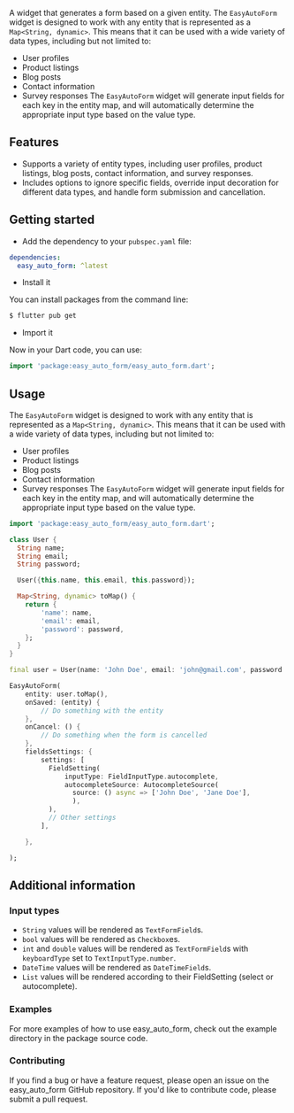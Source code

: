 <!--
This README describes the package. If you publish this package to pub.dev,
this README's contents appear on the landing page for your package.

For information about how to write a good package README, see the guide for
[writing package pages](https://dart.dev/guides/libraries/writing-package-pages).

For general information about developing packages, see the Dart guide for
[creating packages](https://dart.dev/guides/libraries/create-library-packages)
and the Flutter guide for
[developing packages and plugins](https://flutter.dev/developing-packages).
-->

A widget that generates a form based on a given entity.
The `EasyAutoForm` widget is designed to work with any entity that is represented as a `Map<String, dynamic>`.
This means that it can be used with a wide variety of data types, including but not limited to:

- User profiles
- Product listings
- Blog posts
- Contact information
- Survey responses
  The `EasyAutoForm` widget will generate input fields for each key in the entity map, and will automatically determine the appropriate input type based on the value type.

## Features

- Supports a variety of entity types, including user profiles, product listings, blog posts, contact information, and survey responses.
- Includes options to ignore specific fields, override input decoration for different data types, and handle form submission and cancellation.

## Getting started

- Add the dependency to your `pubspec.yaml` file:

```yaml
dependencies:
  easy_auto_form: ^latest
```

- Install it

You can install packages from the command line:

```bash
$ flutter pub get
```

- Import it

Now in your Dart code, you can use:

```dart
import 'package:easy_auto_form/easy_auto_form.dart';
```

## Usage

The `EasyAutoForm` widget is designed to work with any entity that is represented as a `Map<String, dynamic>`.
This means that it can be used with a wide variety of data types, including but not limited to:

- User profiles
- Product listings
- Blog posts
- Contact information
- Survey responses
  The `EasyAutoForm` widget will generate input fields for each key in the entity map, and will automatically determine the appropriate input type based on the value type.

```dart
import 'package:easy_auto_form/easy_auto_form.dart';

class User {
  String name;
  String email;
  String password;

  User({this.name, this.email, this.password});

  Map<String, dynamic> toMap() {
    return {
        'name': name,
        'email': email,
        'password': password,
    };
  }
}

final user = User(name: 'John Doe', email: 'john@gmail.com', password '123456');

EasyAutoForm(
    entity: user.toMap(),
    onSaved: (entity) {
        // Do something with the entity
    },
    onCancel: () {
        // Do something when the form is cancelled
    },
    fieldsSettings: {
        settings: [
          FieldSetting(
              inputType: FieldInputType.autocomplete,
              autocompleteSource: AutocompleteSource(
                source: () async => ['John Doe', 'Jane Doe'],
                ),
          ),
          // Other settings
        ],

    },

);
```

## Additional information

### Input types

- `String` values will be rendered as `TextFormField`s.
- `bool` values will be rendered as `Checkbox`es.
- `int` and `double` values will be rendered as `TextFormField`s with `keyboardType` set to `TextInputType.number`.
- `DateTime` values will be rendered as `DateTimeField`s.
- `List` values will be rendered according to their FieldSetting (select or autocomplete).

### Examples
For more examples of how to use easy_auto_form, check out the example directory in the package source code.

### Contributing
If you find a bug or have a feature request, please open an issue on the easy_auto_form GitHub repository. If you'd like to contribute code, please submit a pull request.